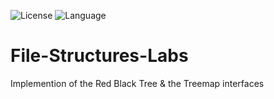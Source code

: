 ![License](https://img.shields.io/badge/license-Apache_2.0-red.svg)
![Language](https://img.shields.io/badge/language-Java%20-green.svg)
# File-Structures-Labs
Implemention of the Red Black Tree &amp; the Treemap interfaces
